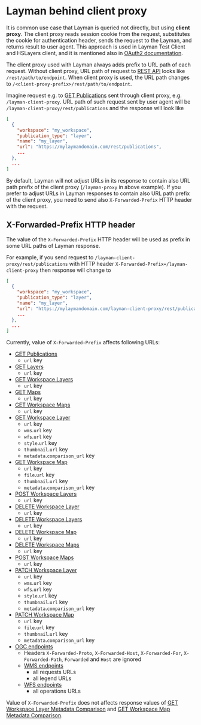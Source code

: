 # Layman behind client proxy

It is common use case that Layman is queried not directly, but using **client proxy**. The client proxy reads session cookie from the request, substitutes the cookie for authentication header, sends the request to the Layman, and returns result to user agent. This approach is used in Layman Test Client and HSLayers client, and it is mentioned also in [OAuth2 documentation](oauth2/index.md#request-layman-rest-api).

The client proxy used with Layman always adds prefix to URL path of each request. Without client proxy, URL path of request to [REST API](rest.md) looks like `/rest/path/to/endpoint`. When client proxy is used, the URL path changes to `/<client-proxy-prefix>/rest/path/to/endpoint`.

Imagine request e.g. to [GET Publications](rest.md#get-publications) sent through client proxy, e.g. `/layman-client-proxy`. URL path of such request sent by user agent will be `/layman-client-proxy/rest/publications` and the response will look like

```json
[
  {
    "workspace": "my_workspace",
    "publication_type": "layer",
    "name": "my_layer",
    "url": "https://mylaymandomain.com/rest/publications",
    ...
  },
  ...
]
```

By default, Layman will not adjust URLs in its response to contain also URL path prefix of the client proxy (`/layman-proxy` in above example). If you prefer to adjust URLs in Layman responses to contain also URL path prefix of the client proxy, you need to send also `X-Forwarded-Prefix` HTTP header with the request.

## X-Forwarded-Prefix HTTP header

The value of the `X-Forwarded-Prefix` HTTP header will be used as prefix in some URL paths of Layman response.

For example, if you send request to `/layman-client-proxy/rest/publications` with HTTP header `X-Forwarded-Prefix=/layman-client-proxy` then response will change to

```json
[
  {
    "workspace": "my_workspace",
    "publication_type": "layer",
    "name": "my_layer",
    "url": "https://mylaymandomain.com/layman-client-proxy/rest/publications",
    ...
  },
  ...
]
```

Currently, value of `X-Forwarded-Prefix` affects following URLs:
* [GET Publications](rest.md#get-publications)
  * `url` key
* [GET Layers](rest.md#get-layers)
  * `url` key
* [GET Workspace Layers](rest.md#get-workspace-layers)
  * `url` key
* [GET Maps](rest.md#get-maps)
  * `url` key
* [GET Workspace Maps](rest.md#get-workspace-maps)
  * `url` key
* [GET Workspace Layer](rest.md#get-workspace-layer)
  * `url` key
  * `wms`.`url` key
  * `wfs`.`url` key
  * `style`.`url` key
  * `thumbnail`.`url` key
  * `metadata`.`comparison_url` key
* [GET Workspace Map](rest.md#get-workspace-map)
  * `url` key
  * `file`.`url` key
  * `thumbnail`.`url` key
  * `metadata`.`comparison_url` key
* [POST Workspace Layers](rest.md#post-workspace-layers)
  * `url` key
* [DELETE Workspace Layer](rest.md#delete-workspace-layer)
  * `url` key
* [DELETE Workspace Layers](rest.md#delete-workspace-layers)
  * `url` key
* [DELETE Workspace Map](rest.md#delete-workspace-map)
  * `url` key
* [DELETE Workspace Maps](rest.md#delete-workspace-maps)
  * `url` key
* [POST Workspace Maps](rest.md#post-workspace-maps)
  * `url` key
* [PATCH Workspace Layer](rest.md#patch-workspace-layer)
  * `url` key
  * `wms`.`url` key
  * `wfs`.`url` key
  * `style`.`url` key
  * `thumbnail`.`url` key
  * `metadata`.`comparison_url` key
* [PATCH Workspace Map](rest.md#patch-workspace-map)
  * `url` key
  * `file`.`url` key
  * `thumbnail`.`url` key
  * `metadata`.`comparison_url` key
* [OGC endpoints](endpoints.md)
  * Headers `X-Forwarded-Proto`, `X-Forwarded-Host`, `X-Forwarded-For`, `X-Forwarded-Path`, `Forwarded` and `Host` are ignored
  * [WMS endpoints](endpoints.md#web-map-service)
    * all requests URLs
    * all legend URLs
  * [WFS endpoints](endpoints.md#web-feature-service)
    * all operations URLs

Value of `X-Forwarded-Prefix` does not affects response values of [GET Workspace Layer Metadata Comparison](rest.md#get-workspace-layer-metadata-comparison) and [GET Workspace Map Metadata Comparison](rest.md#get-workspace-map-metadata-comparison).
